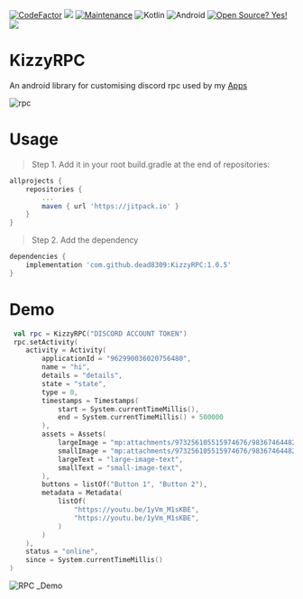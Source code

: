 [![CodeFactor](https://www.codefactor.io/repository/github/dead8309/kizzyrpc/badge)](https://www.codefactor.io/repository/github/dead8309/kizzyrpc) [![](https://jitpack.io/v/dead8309/KizzyRPC.svg)](https://jitpack.io/#dead8309/KizzyRPC)
[![Maintenance](https://img.shields.io/badge/Maintained%3F-yes-green.svg)](https://GitHub.com/Naereen/StrapDown.js/graphs/commit-activity)
![Kotlin](https://img.shields.io/badge/kotlin-%230095D5.svg?style=for-the-badge&logo=kotlin&logoColor=white) ![Android](https://img.shields.io/badge/Android-3DDC84?style=for-the-badge&logo=android&logoColor=white)
[![Open Source? Yes!](https://badgen.net/badge/Open%20Source%20%3F/Yes%21/blue?icon=github)](https://github.com/Naereen/badges/)
[![](https://dcbadge.vercel.app/api/server/vUPc7zzpV5)](https://discord.gg/vUPc7zzpV5)

# KizzyRPC

An android library for customising discord rpc used by my [Apps](https://kizzy.vercel.app)

![rpc](https://user-images.githubusercontent.com/68665948/183117335-df349a99-e8ae-4329-8234-698c77550e53.png)

# Usage

> Step 1. Add it in your root build.gradle at the end of repositories:

```groovy
allprojects {
    repositories {
        ...
        maven { url 'https://jitpack.io' }
    }
}
```

> Step 2. Add the dependency

```groovy
dependencies {
    implementation 'com.github.dead8309:KizzyRPC:1.0.5'
}
```

# Demo

```kotlin
 val rpc = KizzyRPC("DISCORD ACCOUNT TOKEN")
 rpc.setActivity(
    activity = Activity(
        applicationId = "962990036020756480",
        name = "hi",
        details = "details",
        state = "state",
        type = 0,
        timestamps = Timestamps(
            start = System.currentTimeMillis(),
            end = System.currentTimeMillis() + 500000
        ),
        assets = Assets(
            largeImage = "mp:attachments/973256105515974676/983674644823412798/unknown.png",
            smallImage = "mp:attachments/973256105515974676/983674644823412798/unknown.png",
            largeText = "large-image-text",
            smallText = "small-image-text",
        ),
        buttons = listOf("Button 1", "Button 2"),
        metadata = Metadata(
            listOf(
                "https://youtu.be/1yVm_M1sKBE",
                "https://youtu.be/1yVm_M1sKBE",
            )
        )
    ),
    status = "online",
    since = System.currentTimeMillis()
)
```

![RPC _Demo](https://user-images.githubusercontent.com/68665948/172368963-90697dc2-3d7a-42e6-9511-d1497eadb637.png)

